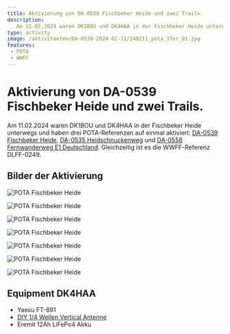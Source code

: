 ```yaml
---
title: Aktivierung von DA-0539 Fischbeker Heide und zwei Trails.
description: 
   Am 11.02.2024 waren DK1BOU und DK4HAA in der Fischbeker Heide unterwegs und haben drei POTA-Referenzen auf einmal aktiviert.
type: activity
image: /aktivitaeten/DA-0539-2024-02-11/240211_pota_3fer_01.jpg
features:
 - POTA
 - WWFF
---
```

# Aktivierung von DA-0539 Fischbeker Heide und zwei Trails.
Am 11.02.2024 waren DK1BOU und DK4HAA in der Fischbeker Heide unterwegs und haben drei POTA-Referenzen auf einmal aktiviert: [DA-0539 Fischbeker Heide](https://pota.app/#/park/DA-0539), [DA-0535 Heidschnuckenweg](https://pota.app/#/park/DA-0535) und [DA-0558 Fernwanderweg E1 Deutschland](https://pota.app/#/park/DA-0558). Gleichzeitig ist es die WWFF-Referenz DLFF-0249.

## Bilder der Aktivierung

![POTA Fischbeker Heide](/aktivitaeten/DA-0539-2024-02-11/240211_pota_3fer_00.jpg)

![POTA Fischbeker Heide](/aktivitaeten/DA-0539-2024-02-11/240211_pota_3fer_01.jpg)

![POTA Fischbeker Heide](/aktivitaeten/DA-0539-2024-02-11/240211_pota_3fer_02.jpg)

![POTA Fischbeker Heide](/aktivitaeten/DA-0539-2024-02-11/240211_pota_3fer_03.jpg)

![POTA Fischbeker Heide](/aktivitaeten/DA-0539-2024-02-11/240211_pota_3fer_04.jpg)

![POTA Fischbeker Heide](/aktivitaeten/DA-0539-2024-02-11/240211_pota_3fer_05.jpg)

![POTA Fischbeker Heide](/aktivitaeten/DA-0539-2024-02-11/240211_pota_3fer_06.jpg)


## Equipment DK4HAA
- Yaesu FT-891
- [DIY 1/4 Wellen Vertical Antenne](/diy/teleskop-viertelwellen-vertical.html)
- Eremit 12Ah LiFePo4 Akku

